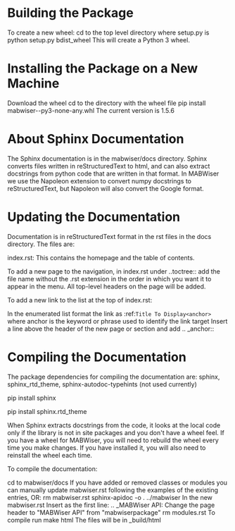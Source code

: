 # Building the Package
To create a new wheel:
cd to the top level directory where setup.py is
python setup.py bdist_wheel
This will create a Python 3 wheel.

# Installing the Package on a New Machine
Download the wheel
cd to the directory with the wheel file
pip install mabwiser-<version>-py3-none-any.whl
The current version is 1.5.6

# About Sphinx Documentation
The Sphinx documentation is in the mabwiser/docs directory. Sphinx converts files written in reStructuredText to html, and can also extract docstrings from python code that are written in that format. In MABWiser we use the Napoleon extension to convert numpy docstrings to reStructuredText, but Napoleon will also convert the Google format.

# Updating the Documentation
Documentation is in reStructuredText format in the rst files in the docs directory. The files are:

index.rst: This contains the homepage and the table of contents.

To add a new page to the navigation, in index.rst under ..toctree:: add the file name without the .rst extension in the order in which you want it to appear in the menu. All top-level headers on the page will be added.

To add a new link to the list at the top of index.rst:

In the enumerated list format the link as :ref:`Title To Display<anchor>` where anchor is the keyword or phrase used to identify the link target
Insert a line above the header of the new page or section and add .. _anchor::

# Compiling the Documentation
The package dependencies for compiling the documentation are: sphinx, sphinx_rtd_theme, sphinx-autodoc-typehints (not used currently)

pip install sphinx

pip install sphinx.rtd_theme

When Sphinx extracts docstrings from the code, it looks at the local code only if the library is not in site packages and you don't have a wheel feel. If you have a wheel for MABWiser, you will need to rebuild the wheel every time you make changes. If you have installed it, you will also need to reinstall the wheel each time.

To compile the documentation:

cd to mabwiser/docs
If you have added or removed classes or modules you can manually update mabwiser.rst following the examples of the existing entries, OR:
rm mabwiser.rst 
sphinx-apidoc -o . ../mabwiser
In the new mabwiser.rst
Insert as the first line: .. _MABWiser API:
Change the page header to "MABWiser API" from "mabwiserpackage"
rm modules.rst
To compile run make html
The files will be in _build/html